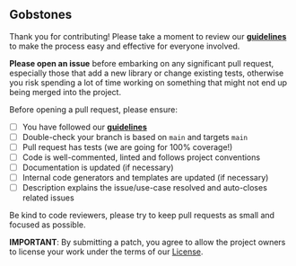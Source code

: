 ## Gobstones

Thank you for contributing! Please take a moment to review our
[**guidelines**](https://gobstones.github.io/gobstones-guidelines/) to make the
process easy and effective for everyone involved.

**Please open an issue** before embarking on any significant pull request,
especially those that add a new library or change existing tests, otherwise you
risk spending a lot of time working on something that might not end up being
merged into the project.

Before opening a pull request, please ensure:

-   [ ] You have followed our [**guidelines**](https://gobstones.github.io/gobstones-guidelines/)
-   [ ] Double-check your branch is based on `main` and targets `main`
-   [ ] Pull request has tests (we are going for 100% coverage!)
-   [ ] Code is well-commented, linted and follows project conventions
-   [ ] Documentation is updated (if necessary)
-   [ ] Internal code generators and templates are updated (if necessary)
-   [ ] Description explains the issue/use-case resolved and auto-closes related
        issues

Be kind to code reviewers, please try to keep pull requests as small and focused
as possible.

**IMPORTANT**: By submitting a patch, you agree to allow the project
owners to license your work under the terms of our
[License](https://gobstones.github.io/gobstones-guidelines/LICENSE/).
